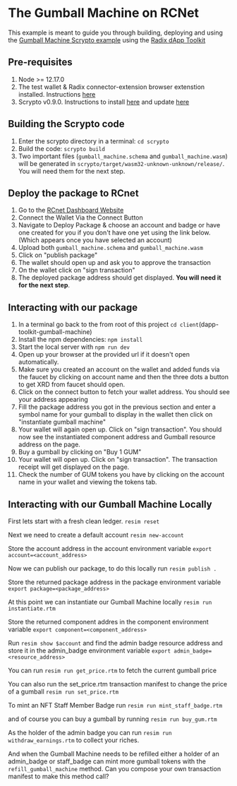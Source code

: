 # The Gumball Machine on RCNet
This example is meant to guide you through building, deploying and using the [Gumball Machine Scrypto example](https://github.com/radixdlt/scrypto-examples/tree/main/full-stack/dapp-toolkit-gumball-machine) using the [Radix dApp Toolkit](https://github.com/radixdlt/radix-dapp-toolkit#readme)

## Pre-requisites
1. Node >= 12.17.0
2. The test wallet & Radix connector-extension browser extenstion installed. Instructions [here](https://docs-babylon.radixdlt.com/main/getting-started-developers/wallet-and-connector.html)
3. Scrypto v0.9.0. Instructions to install [here](https://docs-babylon.radixdlt.com/main/getting-started-developers/first-component/install-scrypto.html) and update [here](https://docs-babylon.radixdlt.com/main/getting-started-developers/first-component/updating-scrypto.html)

## Building the Scrypto code
1. Enter the scrypto directory in a terminal: `cd scrypto`
1. Build the code: `scrypto build`
1. Two important files (`gumball_machine.schema` and `gumball_machine.wasm`) will be generated in `scrypto/target/wasm32-unknown-unknown/release/`. You will need them for the next step.

## Deploy the package to RCnet
1. Go to the [RCnet Dashboard Website](https://rcnet-dashboard.radixdlt.com/)
2. Connect the Wallet Via the Connect Button
3. Navigate to Deploy Package & choose an account and badge or have one created for you if you don't have one yet using the link below. (Which appears once you have selected an account)
4. Upload both `gumball_machine.schema` and `gumball_machine.wasm`
5. Click on "publish package"
6. The wallet should open up and ask you to approve the transaction
7. On the wallet click on "sign transaction"
8. The deployed package address should get displayed. **You will need it for the next step**.

## Interacting with our package
1. In a terminal go back to the from root of this project `cd client`(dapp-toolkit-gumball-machine)
2. Install the npm dependencies: `npm install`
3. Start the local server with `npm run dev`
4. Open up your browser at the provided url if it doesn't open automatically.
5. Make sure you created an account on the wallet and added funds via the faucet by clicking on account name and then the three dots a button to get XRD from faucet should open.
6. Click on the connect button to fetch your wallet address. You should see your address appearing 
7. Fill the package address you got in the previous section and enter a symbol name for your gumball to display in the wallet then click on "instantiate gumball machine"
8. Your wallet will again open up. Click on "sign transaction". You should now see the instantiated component address and Gumball resource address on the page.
9. Buy a gumball by clicking on "Buy 1 GUM"
10. Your wallet will open up. Click on "sign transaction". The transaction receipt will get displayed on the page.
11. Check the number of GUM tokens you have by clicking on the account name in your wallet and viewing the tokens tab.

## Interacting with our Gumball Machine Locally
First lets start with a fresh clean ledger.
`resim reset`

Next we need to create a default account `resim new-account`

Store the account address in the account environment variable
`export account=<account_address>`

Now we can publish our package, to do this locally run
`resim publish .`

Store the returned package address in the package environment variable `export package=<package_address>`

At this point we can instantiate our Gumball Machine locally `resim run instantiate.rtm`

Store the returned component addres in the component environment variable `export component=<component_address>`

Run `resim show $account` and find the admin badge resource address and store it in the admin_badge environment variable `export admin_badge=<resource_address>`

You can run `resim run get_price.rtm` to fetch the current gumball price

You can also run the set_price.rtm transaction manifest to change the price of a gumball `resim run set_price.rtm`

To mint an NFT Staff Member Badge run `resim run mint_staff_badge.rtm`

and of course you can buy a gumball by running `resim run buy_gum.rtm`

As the holder of the admin badge you can run `resim run withdraw_earnings.rtm` to collect your riches.

And when the Gumball Machine needs to be refilled either a holder of an admin_badge or staff_badge can mint more gumball tokens with the `refill_gumball_machine` method. Can you compose your own transaction manifest to make this method call?